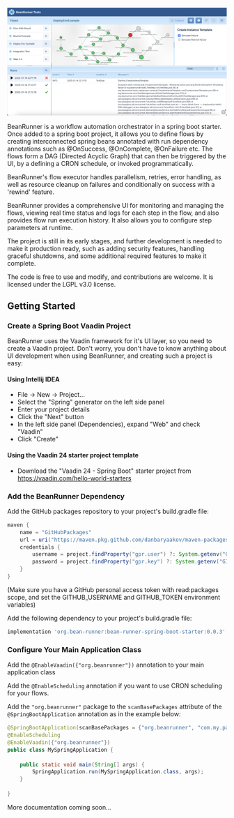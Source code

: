 
![Screenshot](/site/screenshot.png)

BeanRunner is a workflow automation orchestrator in a spring boot starter. Once added to a 
spring boot project, it allows you to define flows by creating interconnected spring beans annotated with
run dependency annotations such as @OnSuccess, @OnComplete, @OnFailure etc. The flows form a DAG (Directed Acyclic Graph) that can then
be triggered by the UI, by a defining a CRON schedule, or invoked programmatically.

BeanRunner's flow executor handles parallelism, retries, error handling, as well
as resource cleanup on failures and conditionally on success with a 'rewind' feature.

BeanRunner provides a comprehensive UI for monitoring and managing the flows, viewing real time status and logs for each step
in the flow, and also provides flow run execution history. It also allows you to configure
step parameters at runtime.

The project is still in its early stages, and further development is needed to make it production ready, such as 
adding security features, handling graceful shutdowns, and some additional required features to make it complete.

The code is free to use and modify, and contributions are welcome. It is licensed under the LGPL v3.0 license.

## Getting Started

### Create a Spring Boot Vaadin Project
BeanRunner uses the Vaadin framework for it's UI layer, so you need to create a Vaadin project. Don't worry, you don't have to know anything about UI development when using BeanRunner, and creating such a project is easy:
#### Using Intellij IDEA
* File -> New -> Project...
* Select the "Spring" generator on the left side panel
* Enter your project details
* Click the "Next" button
* In the left side panel (Dependencies), expand "Web" and check "Vaadin"
* Click "Create"
#### Using the Vaadin 24 starter project template
* Download the "Vaadin 24 - Spring Boot" starter project from https://vaadin.com/hello-world-starters

### Add the BeanRunner Dependency

Add the GitHub packages repository to your project's build.gradle file:
```groovy
maven {
    name = "GitHubPackages"
    url = uri("https://maven.pkg.github.com/danbaryaakov/maven-packages/")
    credentials {
        username = project.findProperty("gpr.user") ?: System.getenv("GITHUB_USERNAME")
        password = project.findProperty("gpr.key") ?: System.getenv("GITHUB_TOKEN")
    }
}
```

(Make sure you have a GitHub personal access token with read:packages scope, and set the GITHUB_USERNAME and GITHUB_TOKEN environment variables)

Add the following dependency to your project's build.gradle file:
```groovy
implementation 'org.bean-runner:bean-runner-spring-boot-starter:0.0.3'
```

### Configure Your Main Application Class

Add the `@EnableVaadin({"org.beanrunner"})` annotation to your main application class 

Add the `@EnableScheduling` annotation if you want to use CRON scheduling for your flows. 

Add the `"org.beanrunner"` package to the `scanBasePackages` attribute of the `@SpringBootApplication` annotation as in the example below:

```java
@SpringBootApplication(scanBasePackages = {"org.beanrunner", "com.my.package"})
@EnableScheduling
@EnableVaadin({"org.beanrunner"})
public class MySpringApplication {

    public static void main(String[] args) {
        SpringApplication.run(MySpringApplication.class, args);
    }

}
```

More documentation coming soon...